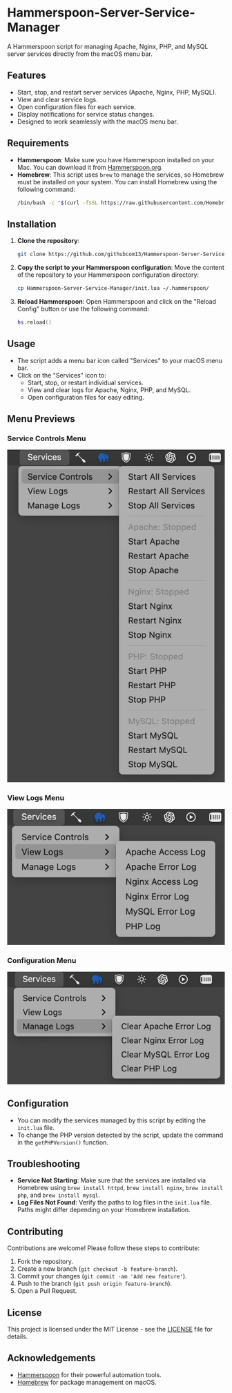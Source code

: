 
# Hammerspoon-Server-Service-Manager

A Hammerspoon script for managing Apache, Nginx, PHP, and MySQL server services directly from the macOS menu bar.

## Features
- Start, stop, and restart server services (Apache, Nginx, PHP, MySQL).
- View and clear service logs.
- Open configuration files for each service.
- Display notifications for service status changes.
- Designed to work seamlessly with the macOS menu bar.

## Requirements
- **Hammerspoon**: Make sure you have Hammerspoon installed on your Mac. You can download it from [Hammerspoon.org](https://www.hammerspoon.org).
- **Homebrew**: This script uses `brew` to manage the services, so Homebrew must be installed on your system. You can install Homebrew using the following command:
  ```bash
  /bin/bash -c "$(curl -fsSL https://raw.githubusercontent.com/Homebrew/install/HEAD/install.sh)"
  ```

## Installation
1. **Clone the repository**:
   ```bash
   git clone https://github.com/githubcom13/Hammerspoon-Server-Service-Manager.git
   ```

2. **Copy the script to your Hammerspoon configuration**:
   Move the content of the repository to your Hammerspoon configuration directory:
   ```bash
   cp Hammerspoon-Server-Service-Manager/init.lua ~/.hammerspoon/
   ```

3. **Reload Hammerspoon**:
   Open Hammerspoon and click on the "Reload Config" button or use the following command:
   ```lua
   hs.reload()
   ```

## Usage
- The script adds a menu bar icon called "Services" to your macOS menu bar.
- Click on the "Services" icon to:
  - Start, stop, or restart individual services.
  - View and clear logs for Apache, Nginx, PHP, and MySQL.
  - Open configuration files for easy editing.

## Menu Previews

### Service Controls Menu
![Service Controls Menu](images/menu-services.png)

### View Logs Menu
![View Logs Menu](images/menu-logs.png)

### Configuration Menu
![Configuration Menu](images/menu-config.png)

## Configuration
- You can modify the services managed by this script by editing the `init.lua` file.
- To change the PHP version detected by the script, update the command in the `getPHPVersion()` function.

## Troubleshooting
- **Service Not Starting**: Make sure that the services are installed via Homebrew using `brew install httpd`, `brew install nginx`, `brew install php`, and `brew install mysql`.
- **Log Files Not Found**: Verify the paths to log files in the `init.lua` file. Paths might differ depending on your Homebrew installation.

## Contributing
Contributions are welcome! Please follow these steps to contribute:
1. Fork the repository.
2. Create a new branch (`git checkout -b feature-branch`).
3. Commit your changes (`git commit -am 'Add new feature'`).
4. Push to the branch (`git push origin feature-branch`).
5. Open a Pull Request.

## License
This project is licensed under the MIT License - see the [LICENSE](LICENSE) file for details.

## Acknowledgements
- [Hammerspoon](https://www.hammerspoon.org) for their powerful automation tools.
- [Homebrew](https://brew.sh) for package management on macOS.
